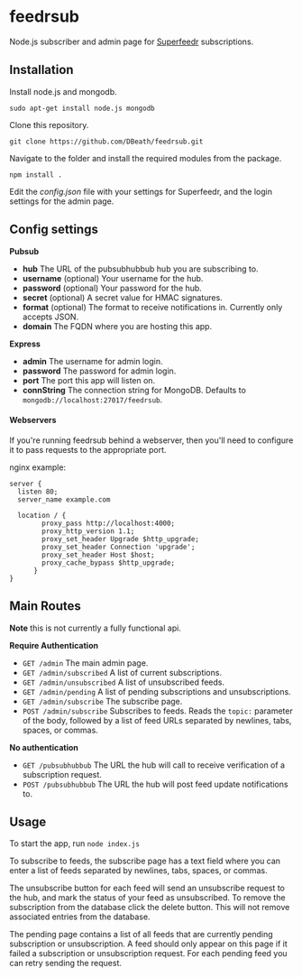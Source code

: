 feedrsub
========

Node.js subscriber and admin page for [Superfeedr](http://superfeedr.com/) subscriptions.

## Installation
Install node.js and mongodb.

	sudo apt-get install node.js mongodb

Clone this repository.

	git clone https://github.com/DBeath/feedrsub.git

Navigate to the folder and install the required modules from the package.

	npm install .

Edit the _config.json_ file with your settings for Superfeedr, and the login settings for the admin page.

## Config settings

**Pubsub**
* **hub** The URL of the pubsubhubbub hub you are subscribing to.
* **username** (optional) Your username for the hub.
* **password** (optional) Your password for the hub.
* **secret** (optional) A secret value for HMAC signatures.
* **format** (optional) The format to receive notifications in. Currently only accepts JSON.
* **domain** The FQDN where you are hosting this app.

**Express**
* **admin** The username for admin login.
* **password** The password for admin login.
* **port** The port this app will listen on.
* **connString** The connection string for MongoDB. Defaults to ```mongodb://localhost:27017/feedrsub```.

#### Webservers
If you're running feedrsub behind a webserver, then you'll need to configure it to pass requests to the appropriate port.

nginx example:

	server {
	  listen 80;
	  server_name example.com 

	  location / {
            proxy_pass http://localhost:4000;
            proxy_http_version 1.1;
            proxy_set_header Upgrade $http_upgrade;
            proxy_set_header Connection 'upgrade';
            proxy_set_header Host $host;
            proxy_cache_bypass $http_upgrade;
          }
	}

## Main Routes
**Note** this is not currently a fully functional api.

**Require Authentication**
* ```GET /admin``` The main admin page.
* ```GET /admin/subscribed``` A list of current subscriptions.
* ```GET /admin/unsubscribed``` A list of unsubscribed feeds.
* ```GET /admin/pending``` A list of pending subscriptions and unsubscriptions.
* ```GET /admin/subscribe``` The subscribe page.
* ```POST /admin/subscribe``` Subscribes to feeds. Reads the ```topic:``` parameter of the body, followed by a list of feed URLs separated by newlines, tabs, spaces, or commas.

**No authentication**
* ```GET /pubsubhubbub``` The URL the hub will call to receive verification of a subscription request.
* ```POST /pubsubhubbub``` The URL the hub will post feed update notifications to.

## Usage
To start the app, run ```node index.js```

To subscribe to feeds, the subscribe page has a text field where you can enter a list of feeds separated by newlines, tabs, spaces, or commas.

The unsubscribe button for each feed will send an unsubscribe request to the hub, and mark the status of your feed as unsubscribed. To remove the subscription from the database click the delete button. This will not remove associated entries from the database.

The pending page contains a list of all feeds that are currently pending subscription or unsubscription. A feed should only appear on this page if it failed a subscription or unsubscription request. For each pending feed you can retry sending the request.
